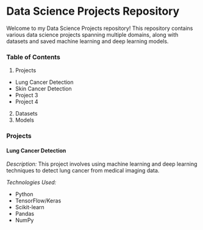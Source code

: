 # Data Science Projects Repository
Welcome to my Data Science Projects repository! This repository contains various data science projects spanning multiple domains, along with datasets and saved machine learning and deep learning models.

### Table of Contents
1. Projects
* Lung Cancer Detection
* Skin Cancer Detection
* Project 3
* Project 4
2. Datasets
3. Models

### Projects
#### Lung Cancer Detection
*Description:* This project involves using machine learning and deep learning techniques to detect lung cancer from medical imaging data.

*Technologies Used:*
* Python
* TensorFlow/Keras
* Scikit-learn
* Pandas
* NumPy